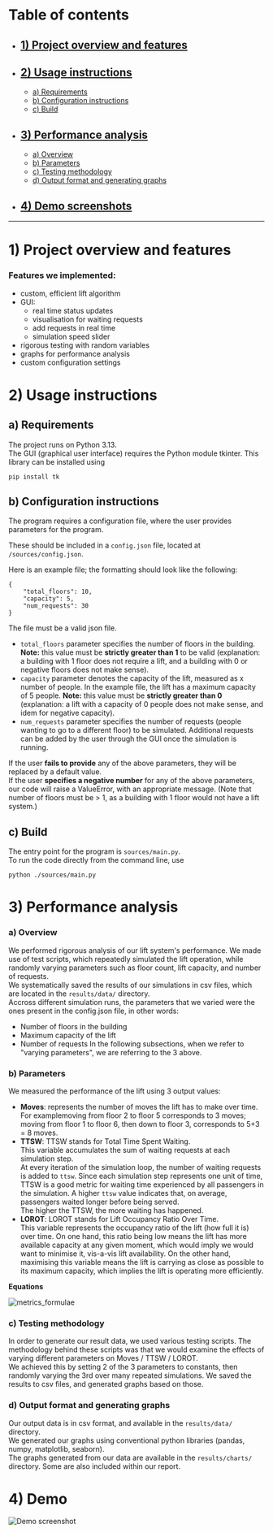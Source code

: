 # Table of contents

- ## [1) Project overview and features](#1-project-overview-and-features-1)

- ## [2) Usage instructions](#2-usage-instructions-1)
    - [a) Requirements](#a-requirements)
    - [b) Configuration instructions](#b-configuration-instructions)
    - [c) Build](#c-build)

- ## [3) Performance analysis](#3-performance-analysis-1)
    - [a) Overview](#a-overview)
    - [b) Parameters](#b-parameters)
    - [c) Testing methodology](#c-testing-methodology)
    - [d) Output format and generating graphs](#d-output-format-and-generating-graphs)

- ## [4) Demo screenshots](#4-demo)


---







# 1) Project overview and features

### Features we implemented:
- custom, efficient lift algorithm
- GUI:
    - real time status updates
    - visualisation for waiting requests
    - add requests in real time
    - simulation speed slider
- rigorous testing with random variables
- graphs for performance analysis
- custom configuration settings














# 2) Usage instructions

## a) Requirements

The project runs on Python 3.13.  
The GUI (graphical user interface) requires the Python module tkinter. This library can be installed using 
```
pip install tk
```


## b) Configuration instructions

The program requires a configuration file, where the user provides parameters for the program.  

These should be included in a `config.json` file, located at `/sources/config.json`.  

Here is an example file; the formatting should look like the following:  
```
{
    "total_floors": 10,
    "capacity": 5,
    "num_requests": 30
}
```
The file must be a valid json file.  

- `total_floors` parameter specifies the number of floors in the building. **Note:** this value must be **strictly greater than 1** to be valid (explanation: a building with 1 floor does not require a lift, and a building with 0 or negative floors does not make sense).  
- `capacity` parameter denotes the capacity of the lift, measured as x number of people. In the example file, the lift has a maximum capacity of 5 people. **Note:** this value must be **strictly greater than 0** (explanation: a lift with a capacity of 0 people does not make sense, and idem for negative capacity).
- `num_requests` parameter specifies the number of requests (people wanting to go to a different floor) to be simulated. Additional requests can be added by the user through the GUI once the simulation is running.    

If the user **fails to provide** any of the above parameters, they will be replaced by a default value.  
If the user **specifies a negative number** for any of the above parameters, our code will raise a ValueError, with an appropriate message. (Note that number of floors must be > 1, as a building with 1 floor would not have a lift system.)  


## c) Build

The entry point for the program is `sources/main.py`.  
To run the code directly from the command line, use
```
python ./sources/main.py
```
















# 3) Performance analysis

### a) Overview  
We performed rigorous analysis of our lift system's performance. We made use of test scripts, which repeatedly simulated the lift operation, while randomly varying parameters such as floor count, lift capacity, and number of requests.  
We systematically saved the results of our simulations in csv files, which are located in the `results/data/` directory.  
Accross different simulation runs, the parameters that we varied were the ones present in the config.json file, in other words:
- Number of floors in the building
- Maximum capacity of the lift 
- Number of requests
In the following subsections, when we refer to "varying parameters", we are referring to the 3 above.

### b) Parameters

We measured the performance of the lift using 3 output values:
- **Moves**: represents the number of moves the lift has to make over time.  
For examplemoving from floor 2 to floor 5 corresponds to 3 moves; moving from floor 1 to floor 6, then down to floor 3, corresponds to 5+3 = 8 moves.
- **TTSW**: TTSW stands for Total Time Spent Waiting.  
This variable accumulates the sum of waiting requests at each simulation step.  
At every iteration of the simulation loop, the number of waiting requests is added to `ttsw`. Since each simulation step represents one unit of time, TTSW is a good metric for waiting time experienced by all passengers in the simulation.
A higher `ttsw` value indicates that, on average, passengers waited longer before being served.  
The higher the TTSW, the more waiting has happened. 
- **LOROT**: LOROT stands for Lift Occupancy Ratio Over Time.  
This variable represents the occupancy ratio of the lift (how full it is) over time. On one hand, this ratio being low means the lift has more available capacity at any given moment, which would imply we would want to minimise it, vis-a-vis lift availability. On the other hand, maximising this variable means the lift is carrying as close as possible to its maximum capacity, which implies the lift is operating more efficiently.

**Equations**  

![metrics_formulae](metrics_formulae.png)


### c) Testing methodology

In order to generate our result data, we used various testing scripts. The methodology behind these scripts was that we would examine the effects of varying different parameters on Moves / TTSW / LOROT.  
We achieved this by setting 2 of the 3 parameters to constants, then randomly varying the 3rd over many repeated simulations. We saved the results to csv files, and generated graphs based on those.  

### d) Output format and generating graphs

Our output data is in csv format, and available in the `results/data/` directory.  
We generated our graphs using conventional python libraries (pandas, numpy, matplotlib, seaborn).  
The graphs generated from our data are available in the `results/charts/` directory. Some are also included within our report.










# 4) Demo

![Demo screenshot](demo.png)
